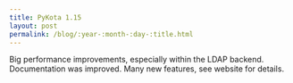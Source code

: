 ```yaml
---
title: PyKota 1.15
layout: post
permalink: /blog/:year-:month-:day-:title.html
---
```


Big performance improvements, especially within the LDAP backend. Documentation was improved. Many new features, see website for details.
